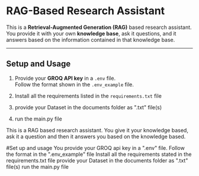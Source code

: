 # RAG-Based Research Assistant

This is a **Retrieval-Augmented Generation (RAG)** based research assistant.  
You provide it with your own **knowledge base**, ask it questions, and it answers based on the information contained in that knowledge base.

---

## Setup and Usage

1. Provide your **GROQ API key** in a `.env` file.  
   Follow the format shown in the `.env_example` file.

2. Install all the requirements listed in the `requirements.txt` file

3. provide your Dataset in the documents folder as ".txt" file(s)

4. run the main.py file








This is a RAG based research assistant.
You give it your knowledge based, ask it a question and then it answers you based on the knowledge based.

#Set up and usage
You provide your GROQ api key in a ".env" file. Follow the format in the ".env_example" file
Install all the requirements stated in the requirements.txt file
provide your Dataset in the documents folder as ".txt" file(s)
run the main.py file
